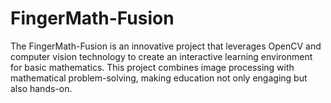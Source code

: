 # FingerMath-Fusion
The FingerMath-Fusion is an innovative project that leverages OpenCV and computer vision technology to create an interactive learning environment for basic mathematics. This project combines image processing with mathematical problem-solving, making education not only engaging but also hands-on.

